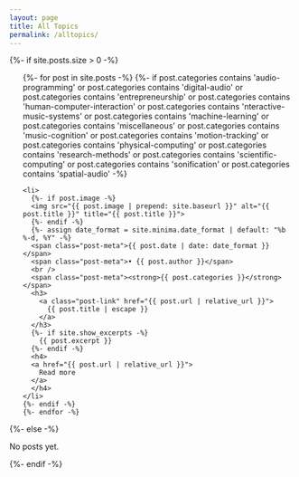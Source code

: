 ```yaml
---
layout: page
title: All Topics
permalink: /alltopics/
---
```


{%- if site.posts.size > 0 -%}
  <!-- <h2 class="post-list-heading">{{ page.list_title | default: "Posts" }}</h2> -->
  <ul class="post-list">
    {%- for post in site.posts -%}
    {%- if post.categories contains 'audio-programming'
    or post.categories contains 'digital-audio'
    or post.categories contains 'entrepreneurship'
    or post.categories contains 'human-computer-interaction'
    or post.categories contains 'nteractive-music-systems'
    or post.categories contains 'machine-learning'
    or post.categories contains 'miscellaneous'
    or post.categories contains 'music-cognition'
    or post.categories contains 'motion-tracking'
    or post.categories contains 'physical-computing'
    or post.categories contains 'research-methods'
    or post.categories contains 'scientific-computing'
    or post.categories contains 'sonification'
    or post.categories contains 'spatial-audio'
    -%}

    <li>
      {%- if post.image -%}
      <img src="{{ post.image | prepend: site.baseurl }}" alt="{{ post.title }}" title="{{ post.title }}">
      {%- endif -%}
      {%- assign date_format = site.minima.date_format | default: "%b %-d, %Y" -%}
      <span class="post-meta">{{ post.date | date: date_format }}</span>
      <span class="post-meta">• {{ post.author }}</span>
      <br />
      <span class="post-meta"><strong>{{ post.categories }}</strong></span>
      <h3>
        <a class="post-link" href="{{ post.url | relative_url }}">
          {{ post.title | escape }}
        </a>
      </h3>
      {%- if site.show_excerpts -%}
        {{ post.excerpt }}
      {%- endif -%}
      <h4>
      <a href="{{ post.url | relative_url }}">
        Read more
      </a>
      </h4>
    </li>
    {%- endif -%}    
    {%- endfor -%}
  </ul>
  {%- else -%}
  <p>No posts yet.</p>
  {%- endif -%}
